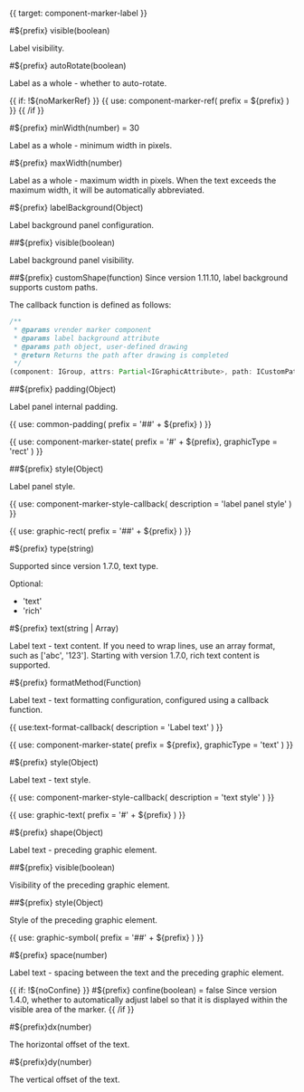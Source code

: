 {{ target: component-marker-label }}

#${prefix} visible(boolean)

Label visibility.

#${prefix} autoRotate(boolean)

Label as a whole - whether to auto-rotate.

{{ if: !${noMarkerRef} }}
{{ use: component-marker-ref(
  prefix = ${prefix}
) }}
{{ /if }}

#${prefix} minWidth(number) = 30

Label as a whole - minimum width in pixels.

#${prefix} maxWidth(number)

Label as a whole - maximum width in pixels. When the text exceeds the maximum width, it will be automatically abbreviated.

#${prefix} labelBackground(Object)

Label background panel configuration.

##${prefix} visible(boolean)

Label background panel visibility.

##${prefix} customShape(function)
Since version 1.11.10, label background supports custom paths.

The callback function is defined as follows:

```ts
/**
 * @params vrender marker component
 * @params label background attribute
 * @params path object, user-defined drawing
 * @return Returns the path after drawing is completed
 */
(component: IGroup, attrs: Partial<IGraphicAttribute>, path: ICustomPath2D) => ICustomPath2D;
```

##${prefix} padding(Object)

Label panel internal padding.

{{ use: common-padding(
  prefix = '##' + ${prefix}
) }}

{{ use: component-marker-state(
  prefix = '#' + ${prefix},
  graphicType = 'rect'
) }}

##${prefix} style(Object)

Label panel style.

{{ use: component-marker-style-callback(
  description = 'label panel style'
) }}

{{ use: graphic-rect(
  prefix = '##' + ${prefix}
) }}

#${prefix} type(string)

Supported since version 1.7.0, text type.

Optional:

- 'text'
- 'rich'

#${prefix} text(string | Array)

Label text - text content. If you need to wrap lines, use an array format, such as ['abc', '123'].
Starting with version 1.7.0, rich text content is supported.

#${prefix} formatMethod(Function)

Label text - text formatting configuration, configured using a callback function.

{{ use:text-format-callback(
  description = 'Label text'
) }}

{{ use: component-marker-state(
  prefix = ${prefix},
  graphicType = 'text'
) }}

#${prefix} style(Object)

Label text - text style.

{{ use: component-marker-style-callback(
  description = 'text style'
) }}

{{ use: graphic-text(
  prefix = '#' + ${prefix}
) }}

#${prefix} shape(Object)

Label text - preceding graphic element.

##${prefix} visible(boolean)

Visibility of the preceding graphic element.

##${prefix} style(Object)

Style of the preceding graphic element.

{{ use: graphic-symbol(
  prefix = '##' + ${prefix}
) }}

#${prefix} space(number)

Label text - spacing between the text and the preceding graphic element.

{{ if: !${noConfine} }}
#${prefix} confine(boolean) = false
Since version 1.4.0, whether to automatically adjust label so that it is displayed within the visible area of ​​​​the marker.
{{ /if }}

#${prefix}dx(number)

The horizontal offset of the text.

#${prefix}dy(number)

The vertical offset of the text.
